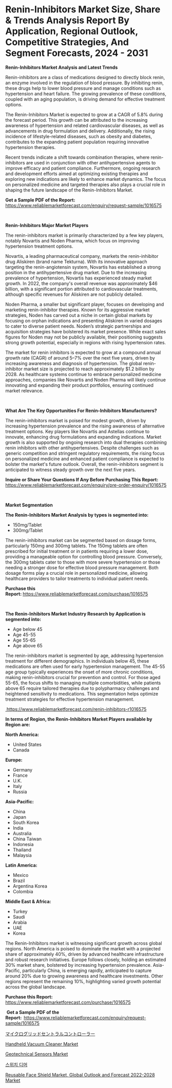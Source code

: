 <p><h1>Renin-Inhibitors Market Size, Share & Trends Analysis Report By Application, Regional Outlook, Competitive Strategies, And Segment Forecasts, 2024 - 2031</h1></p><p><strong>Renin-Inhibitors Market Analysis and Latest Trends</strong></p>
<p><p>Renin-inhibitors are a class of medications designed to directly block renin, an enzyme involved in the regulation of blood pressure. By inhibiting renin, these drugs help to lower blood pressure and manage conditions such as hypertension and heart failure. The growing prevalence of these conditions, coupled with an aging population, is driving demand for effective treatment options.</p><p>The Renin-Inhibitors Market is expected to grow at a CAGR of 5.8% during the forecast period. This growth can be attributed to the increasing awareness of hypertension and related cardiovascular diseases, as well as advancements in drug formulation and delivery. Additionally, the rising incidence of lifestyle-related diseases, such as obesity and diabetes, contributes to the expanding patient population requiring innovative hypertension therapies.</p><p>Recent trends indicate a shift towards combination therapies, where renin-inhibitors are used in conjunction with other antihypertensive agents to improve efficacy and patient compliance. Furthermore, ongoing research and development efforts aimed at optimizing existing therapies and exploring new indications are likely to enhance market dynamics. The focus on personalized medicine and targeted therapies also plays a crucial role in shaping the future landscape of the Renin-Inhibitors Market.</p></p>
<p><strong>Get a Sample PDF of the Report:&nbsp;</strong> <a href="https://www.reliablemarketforecast.com/enquiry/request-sample/1016575?utm_campaign=1840&utm_medium=2&utm_source=Github&utm_content=ia&utm_term=26122024&utm_id=renin-inhibitors">https://www.reliablemarketforecast.com/enquiry/request-sample/1016575</a></p>
<p>&nbsp;</p>
<p><strong>Renin-Inhibitors Major Market Players</strong></p>
<p><p>The renin-inhibitors market is primarily characterized by a few key players, notably Novartis and Noden Pharma, which focus on improving hypertension treatment options. </p><p>Novartis, a leading pharmaceutical company, markets the renin-inhibitor drug Aliskiren (brand name Tekturna). With its innovative approach targeting the renin-angiotensin system, Novartis has established a strong position in the antihypertensive drug market. Due to the increasing prevalence of hypertension, Novartis has experienced steady market growth. In 2022, the company's overall revenue was approximately $46 billion, with a significant portion attributed to cardiovascular treatments, although specific revenues for Aliskiren are not publicly detailed.</p><p>Noden Pharma, a smaller but significant player, focuses on developing and marketing renin-inhibitor therapies. Known for its aggressive market strategies, Noden has carved out a niche in certain global markets by focusing on orphan indications and presenting Aliskiren in varied dosages to cater to diverse patient needs. Noden’s strategic partnerships and acquisition strategies have bolstered its market presence. While exact sales figures for Noden may not be publicly available, their positioning suggests strong growth potential, especially in regions with rising hypertension rates.</p><p>The market for renin inhibitors is expected to grow at a compound annual growth rate (CAGR) of around 5–7% over the next five years, driven by increasing awareness and diagnosis of hypertension. The global renin-inhibitor market size is projected to reach approximately $1.2 billion by 2028. As healthcare systems continue to embrace personalized medicine approaches, companies like Novartis and Noden Pharma will likely continue innovating and expanding their product portfolios, ensuring continued market relevance.</p></p>
<p>&nbsp;</p>
<p><strong>What Are The Key Opportunities For Renin-Inhibitors Manufacturers?</strong></p>
<p><p>The renin-inhibitors market is poised for modest growth, driven by increasing hypertension prevalence and the rising awareness of alternative treatment options. Key players like Novartis and Astellas continue to innovate, enhancing drug formulations and expanding indications. Market growth is also supported by ongoing research into dual therapies combining renin inhibitors with other antihypertensives. Despite challenges such as generic competition and stringent regulatory requirements, the rising focus on personalized medicine and enhanced patient compliance is expected to bolster the market's future outlook. Overall, the renin-inhibitors segment is anticipated to witness steady growth over the next five years.</p></p>
<p><strong>Inquire or Share Your Questions If Any Before Purchasing This Report:</strong> <a href="https://www.reliablemarketforecast.com/enquiry/pre-order-enquiry/1016575?utm_campaign=1840&utm_medium=2&utm_source=Github&utm_content=ia&utm_term=26122024&utm_id=renin-inhibitors">https://www.reliablemarketforecast.com/enquiry/pre-order-enquiry/1016575</a></p>
<p>&nbsp;</p>
<p><strong>Market Segmentation</strong></p>
<p><strong>The Renin-Inhibitors Market Analysis by types is segmented into:</strong></p>
<p><ul><li>150mg/Tablet</li><li>300mg/Tablet</li></ul></p>
<p><p>The renin-inhibitors market can be segmented based on dosage forms, particularly 150mg and 300mg tablets. The 150mg tablets are often prescribed for initial treatment or in patients requiring a lower dose, providing a manageable option for controlling blood pressure. Conversely, the 300mg tablets cater to those with more severe hypertension or those needing a stronger dose for effective blood pressure management. Both dosage forms play a crucial role in personalized medicine, allowing healthcare providers to tailor treatments to individual patient needs.</p></p>
<p><strong>Purchase this Report:&nbsp;</strong><a href="https://www.reliablemarketforecast.com/purchase/1016575?utm_campaign=1840&utm_medium=2&utm_source=Github&utm_content=ia&utm_term=26122024&utm_id=renin-inhibitors">https://www.reliablemarketforecast.com/purchase/1016575</a></p>
<p>&nbsp;</p>
<p><strong>The Renin-Inhibitors Market Industry Research by Application is segmented into:</strong></p>
<p><ul><li>Age below 45</li><li>Age 45-55</li><li>Age 55-65</li><li>Age above 65</li></ul></p>
<p><p>The renin-inhibitors market is segmented by age, addressing hypertension treatment for different demographics. In individuals below 45, these medications are often used for early hypertension management. The 45-55 age group typically experiences the onset of more chronic conditions, making renin-inhibitors crucial for prevention and control. For those aged 55-65, the focus shifts to managing multiple comorbidities, while patients above 65 require tailored therapies due to polypharmacy challenges and heightened sensitivity to medications. This segmentation helps optimize treatment strategies for effective hypertension management.</p></p>
<p><a href="https://www.reliablemarketforecast.com/renin-inhibitors-r1016575?utm_campaign=1840&utm_medium=2&utm_source=Github&utm_content=ia&utm_term=26122024&utm_id=renin-inhibitors">&nbsp;https://www.reliablemarketforecast.com/renin-inhibitors-r1016575</a></p>
<p><strong>In terms of Region, the Renin-Inhibitors Market Players available by Region are:</strong></p>
<p>
    <p> <strong> North America: </strong>
        <ul>
            <li>United States</li>
            <li>Canada</li>
        </ul>
        </p> 
    <p> <strong> Europe: </strong>
        <ul>
            <li>Germany</li>
            <li>France</li>
            <li>U.K.</li>
            <li>Italy</li>
            <li>Russia</li>
        </ul>
        </p> 
    <p> <strong> Asia-Pacific: </strong>
        <ul>
            <li>China</li>
            <li>Japan</li>
            <li>South Korea</li>
            <li>India</li>
            <li>Australia</li>
            <li>China Taiwan</li>
            <li>Indonesia</li>
            <li>Thailand</li>
            <li>Malaysia</li>
        </ul>
        </p> 
    <p> <strong> Latin America: </strong>
        <ul>
            <li>Mexico</li>
            <li>Brazil</li>
            <li>Argentina Korea</li>
            <li>Colombia</li>
        </ul>
        </p> 
    <p> <strong> Middle East & Africa: </strong>
        <ul>
            <li>Turkey</li>
            <li>Saudi</li>
            <li>Arabia</li>
            <li>UAE</li>
            <li>Korea</li>
        </ul>
    </p>
    </p>
<p><p>The Renin-Inhibitors market is witnessing significant growth across global regions. North America is poised to dominate the market with a projected share of approximately 40%, driven by advanced healthcare infrastructure and robust research initiatives. Europe follows closely, holding an estimated 30% market share, bolstered by increasing hypertension prevalence. Asia-Pacific, particularly China, is emerging rapidly, anticipated to capture around 20% due to growing awareness and healthcare investments. Other regions represent the remaining 10%, highlighting varied growth potential across the global landscape.</p></p>
<p><strong>Purchase this Report: </strong><a href="https://www.reliablemarketforecast.com/purchase/1016575?utm_campaign=1840&utm_medium=2&utm_source=Github&utm_content=ia&utm_term=26122024&utm_id=renin-inhibitors">https://www.reliablemarketforecast.com/purchase/1016575</a></p>
<p>&nbsp;<strong>Get a Sample PDF of the Report:&nbsp;&nbsp;</strong><a href="https://www.reliablemarketforecast.com/enquiry/request-sample/1016575?utm_campaign=1840&utm_medium=2&utm_source=Github&utm_content=ia&utm_term=26122024&utm_id=renin-inhibitors">https://www.reliablemarketforecast.com/enquiry/request-sample/1016575</a></p>
<p><strong></strong></p>
<p><p><a href="https://github.com/mohamedbakry57/Market-Research-Report-List-6/blob/main/593069628453.md?utm_campaign=1840&utm_medium=2&utm_source=Github&utm_content=ia&utm_term=26122024&utm_id=renin-inhibitors">マイクログリッドセントラルコントローラー</a></p><p><a href="https://www.linkedin.com/pulse/handheld-vacuum-cleaner-market-revenue-demand-forecast-104-cagr-gxcef?utm_campaign=1840&utm_medium=2&utm_source=Github&utm_content=ia&utm_term=26122024&utm_id=renin-inhibitors">Handheld Vacuum Cleaner Market</a></p><p><a href="https://www.linkedin.com/pulse/global-geotechnical-sensors-market-outlook-growth-trends-cagr-latff?utm_campaign=1840&utm_medium=2&utm_source=Github&utm_content=ia&utm_term=26122024&utm_id=renin-inhibitors">Geotechnical Sensors Market</a></p><p><a href="https://github.com/laholand/Market-Research-Report-List-6/blob/main/326534228933.md?utm_campaign=1840&utm_medium=2&utm_source=Github&utm_content=ia&utm_term=26122024&utm_id=renin-inhibitors">스위치 디머</a></p><p><a href="https://github.com/vimar16th/Market-Research-Report-List-7/blob/main/reusable-face-shield-market-global-outlook-and-forecast-2022-2028-market.md?utm_campaign=1840&utm_medium=2&utm_source=Github&utm_content=ia&utm_term=26122024&utm_id=renin-inhibitors">Reusable Face Shield Market, Global Outlook and Forecast 2022-2028 Market</a></p></p>